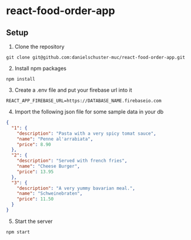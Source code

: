 # react-food-order-app

## Setup

1. Clone the repository

```console
git clone git@github.com:danielschuster-muc/react-food-order-app.git
```

2. Install npm packages

```console
npm install
```

3. Create a .env file and put your firebase url into it

```
REACT_APP_FIREBASE_URL=https://DATABASE_NAME.firebaseio.com 
```

4. Import the following json file for some sample data in your db

```json
{
  "1": {
    "description": "Pasta with a very spicy tomat sauce",
    "name": "Penne al'arrabiata",
    "price": 8.90
  },
  "2": {
    "description": "Served with french fries",
    "name": "Cheese Burger",
    "price": 13.95
  },
  "3": {
    "description": "A very yummy bavarian meal.",
    "name": "Schweinebraten",
    "price": 11.50
  }
}
```

5. Start the server

```
npm start
```
